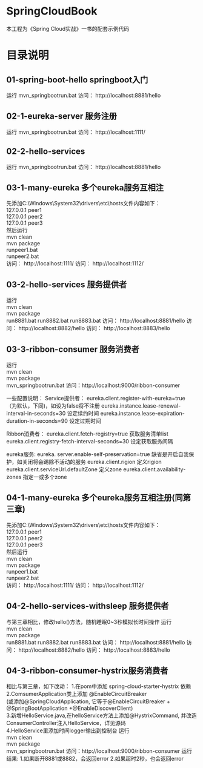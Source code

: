 # SpringCloudBook
本工程为《Spring Cloud实战》一书的配套示例代码

# 目录说明

## 01-spring-boot-hello springboot入门
运行
mvn_springbootrun.bat 
访问： http://localhost:8881/hello

## 02-1-eureka-server 服务注册
运行 mvn_springbootrun.bat
访问： http://localhost:1111/

## 02-2-hello-services
运行 mvn_springbootrun.bat
访问： http://localhost:8881/hello

## 03-1-many-eureka 多个eureka服务互相注
先添加C:\Windows\System32\drivers\etc\hosts文件内容如下：  
127.0.0.1      peer1  
127.0.0.1      peer2  
127.0.0.1      peer3  
然后运行  
mvn clean  
mvn package  
runpeer1.bat  
runpeer2.bat  
访问： http://localhost:1111/
访问： http://localhost:1112/

 ## 03-2-hello-services 服务提供者
运行  
mvn clean  
mvn package  
run8881.bat
run8882.bat
run8883.bat
访问： http://localhost:8881/hello
访问： http://localhost:8882/hello
访问： http://localhost:8883/hello

## 03-3-ribbon-consumer 服务消费者
运行  
mvn clean  
mvn package  
mvn_springbootrun.bat 
访问：http://localhost:9000/ribbon-consumer

一些配置说明：
Service提供者：
eureka.client.register-with-eureka=true （为默认，下同)，如设为false将不注册
eureka.instance.lease-renewal-interval-in-seconds=30 设定续约时间
eureka.instance.lease-expiration-duration-in-seconds=90 设定过期时间

Ribbon消费者：
eureka.client.fetch-registry=true  获取服务清单list
eureka.client.registry-fetch-interval-seconds=30 设定获取服务间隔

eureka服务:
eureka. server.enable-self-preservation=true 缺省是开启自我保护，如关闭将会踢除不活动的服务
eureka.client.rigion 定义rigion
eureka.client.serviceUrl.defaultZone 定义zone
eureka.client.availability-zones 指定一或多个zone


## 04-1-many-eureka 多个eureka服务互相注册(同第三章)
先添加C:\Windows\System32\drivers\etc\hosts文件内容如下：  
127.0.0.1      peer1  
127.0.0.1      peer2  
127.0.0.1      peer3  
然后运行  
mvn clean  
mvn package  
runpeer1.bat  
runpeer2.bat  
访问： http://localhost:1111/
访问： http://localhost:1112/

 ## 04-2-hello-services-withsleep 服务提供者
与第三章相比，修改hello()方法，随机睡眠0~3秒模拟长时间操作
运行  
mvn clean  
mvn package  
run8881.bat
run8882.bat
run8883.bat
访问： http://localhost:8881/hello
访问： http://localhost:8882/hello
访问： http://localhost:8883/hello

## 04-3-ribbon-consumer-hystrix服务消费者
相比与第三章，如下改动：
1.在pom中添加 spring-cloud-starter-hystrix 依赖  
2.ComsumerApplication类上添加 @EnableCircuitBreaker  
  (或添加@SpringCloudApplication, 它等于@EnableCircuitBreaker + @SpringBootApplication +@EnableDiscoverClient)  
3.新增HelloService.java,在helloService方法上添加@HystrixCommand, 并改造ConsumerController注入HelloService，详见源码  
4.HelloService里添加时间logger输出到控制台
运行  
mvn clean  
mvn package  
mvn_springbootrun.bat 
访问：http://localhost:9000/ribbon-consumer
运行结果:
1.如果断开8881或8882，会返回error
2.如果超时2秒，也会返回error

